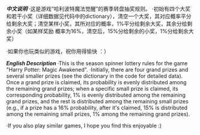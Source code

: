 ***中文说明***
·这是游戏“哈利波特魔法觉醒”的赛季转盘抽奖规则。
·初始有四个大奖和若干小奖（详细数据见代码中的dictionary），清空一个大奖，其对应概率平分给剩余大奖；清空某样小奖，其所对应的概率，1%平分给剩余大奖，其余分给剩余小奖（如某样奖励
概率为16%，清空后，15%分给剩余的小奖，1%分给剩余大奖）

·如果你也玩类似的游戏，祝你用得愉快  ：）



***English Description***
·This is the season spinner lottery rules for the game "Harry Potter: Magic Awakened".
·Initially, there are four grand prizes and several smaller prizes (see the dictionary in the code for detailed data). Once a grand prize is claimed, 
its probability is evenly distributed among the remaining grand prizes; when a specific small prize is claimed, its corresponding probability, 1% is 
evenly distributed among the remaining grand prizes, and the rest is distributed among the remaining small prizes (e.g., if a prize has a 16% probability, 
after it's claimed, 15% is distributed among the remaining small prizes, 1% among the remaining grand prizes).

·If you also play similar games, I hope you find this enjoyable :)

